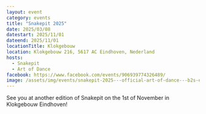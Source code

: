 ```yaml
---
layout: event
category: events
title: "Snakepit 2025"
date: 2025/03/08
datestart: 2025/11/01
dateend: 2025/11/01
locationTitle: Klokgebouw
location: Klokgebouw 216, 5617 AC Eindhoven, Nederland
hosts:
  - Snakepit
  - Art of Dance
facebook: https://www.facebook.com/events/906939774326489/
image: /assets/img/events/snakepit-2025---official-art-of-dance---b2s-event.jpg
---
```


See you at another edition of Snakepit on the 1st of November in Klokgebouw Eindhoven!
